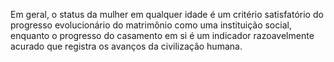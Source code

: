﻿Em geral, o status da mulher em qualquer idade  é um critério satisfatório do progresso evolucionário do matrimônio como uma instituição social, enquanto o progresso do casamento em si é um indicador razoavelmente acurado que registra os avanços da civilização humana.